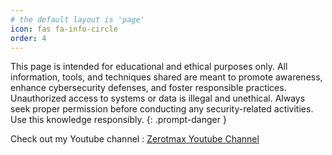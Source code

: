 ```yaml
---
# the default layout is 'page'
icon: fas fa-info-circle
order: 4
---
```


>  
This page is intended for educational and ethical purposes only. All information, tools, and techniques shared are meant to promote awareness, enhance cybersecurity defenses, and foster responsible practices. Unauthorized access to systems or data is illegal and unethical. Always seek proper permission before conducting any security-related activities. Use this knowledge responsibly.
{: .prompt-danger }

Check out my Youtube channel : [Zerotmax Youtube Channel](https://www.youtube.com/@0xtmax/featured)